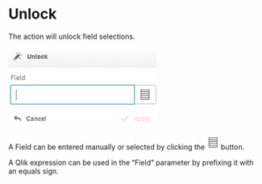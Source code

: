 # Unlock

The action will unlock field selections.

![](<../.gitbook/assets/image (137).png>)

A Field can be entered manually or selected by clicking the ![](<../.gitbook/assets/image (127).png>) button.

A Qlik expression can be used in the “Field” parameter by prefixing it with an equals sign.
